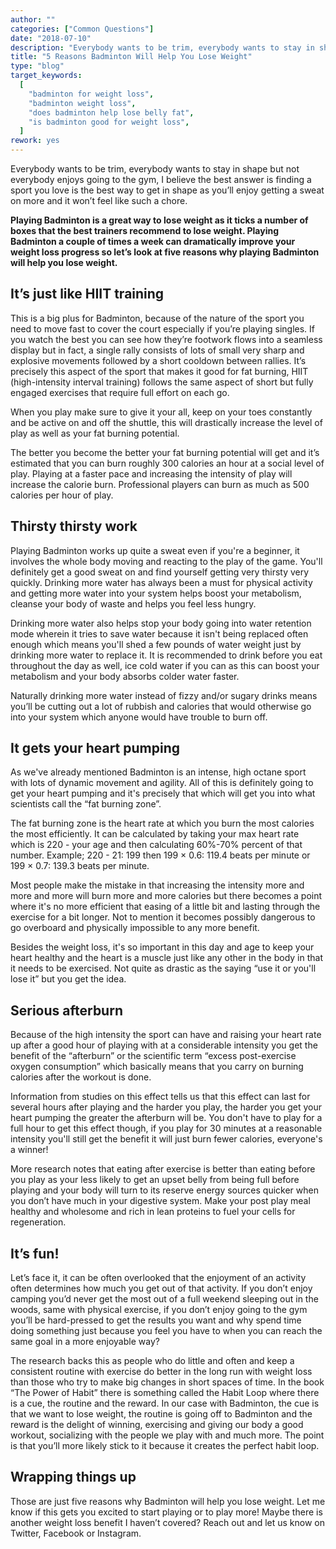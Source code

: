 ```yaml
---
author: ""
categories: ["Common Questions"]
date: "2018-07-10"
description: "Everybody wants to be trim, everybody wants to stay in shape but not everybody enjoys going to the gym, I believe the best answer is finding a sport you love is the best way to get in shape as you’ll enjoy getting a sweat on more and it won’t feel like such a chore."
title: "5 Reasons Badminton Will Help You Lose Weight"
type: "blog"
target_keywords:
  [
    "badminton for weight loss",
    "badminton weight loss",
    "does badminton help lose belly fat",
    "is badminton good for weight loss",
  ]
rework: yes
---
```


Everybody wants to be trim, everybody wants to stay in shape but not everybody enjoys going to the gym, I believe the best answer is finding a sport you love is the best way to get in shape as you’ll enjoy getting a sweat on more and it won’t feel like such a chore.

**Playing Badminton is a great way to lose weight as it ticks a number of boxes that the best trainers recommend to lose weight. Playing Badminton a couple of times a week can dramatically improve your weight loss progress so let’s look at five reasons why playing Badminton will help you lose weight.**

## It’s just like HIIT training

This is a big plus for Badminton, because of the nature of the sport you need to move fast to cover the court especially if you’re playing singles. If you watch the best you can see how they’re footwork flows into a seamless display but in fact, a single rally consists of lots of small very sharp and explosive movements followed by a short cooldown between rallies. It’s precisely this aspect of the sport that makes it good for fat burning, HIIT (high-intensity interval training) follows the same aspect of short but fully engaged exercises that require full effort on each go.

When you play make sure to give it your all, keep on your toes constantly and be active on and off the shuttle, this will drastically increase the level of play as well as your fat burning potential.

The better you become the better your fat burning potential will get and it’s estimated that you can burn roughly 300 calories an hour at a social level of play. Playing at a faster pace and increasing the intensity of play will increase the calorie burn. Professional players can burn as much as 500 calories per hour of play.

## Thirsty thirsty work

Playing Badminton works up quite a sweat even if you're a beginner, it involves the whole body moving and reacting to the play of the game. You'll definitely get a good sweat on and find yourself getting very thirsty very quickly. Drinking more water has always been a must for physical activity and getting more water into your system helps boost your metabolism, cleanse your body of waste and helps you feel less hungry.

Drinking more water also helps stop your body going into water retention mode wherein it tries to save water because it isn't being replaced often enough which means you'll shed a few pounds of water weight just by drinking more water to replace it. It is recommended to drink before you eat throughout the day as well, ice cold water if you can as this can boost your metabolism and your body absorbs colder water faster.

Naturally drinking more water instead of fizzy and/or sugary drinks means you’ll be cutting out a lot of rubbish and calories that would otherwise go into your system which anyone would have trouble to burn off.

## It gets your heart pumping

As we've already mentioned Badminton is an intense, high octane sport with lots of dynamic movement and agility. All of this is definitely going to get your heart pumping and it's precisely that which will get you into what scientists call the “fat burning zone”.

The fat burning zone is the heart rate at which you burn the most calories the most efficiently. It can be calculated by taking your max heart rate which is 220 - your age and then calculating 60%-70% percent of that number. Example; 220 - 21: 199 then 199 × 0.6: 119.4 beats per minute or 199 × 0.7: 139.3 beats per minute.

Most people make the mistake in that increasing the intensity more and more and more will burn more and more calories but there becomes a point where it's no more efficient that easing of a little bit and lasting through the exercise for a bit longer. Not to mention it becomes possibly dangerous to go overboard and physically impossible to any more benefit.

Besides the weight loss, it's so important in this day and age to keep your heart healthy and the heart is a muscle just like any other in the body in that it needs to be exercised. Not quite as drastic as the saying “use it or you'll lose it” but you get the idea.

## Serious afterburn

Because of the high intensity the sport can have and raising your heart rate up after a good hour of playing with at a considerable intensity you get the benefit of the “afterburn” or the scientific term “excess post-exercise oxygen consumption” which basically means that you carry on burning calories after the workout is done.

Information from studies on this effect tells us that this effect can last for several hours after playing and the harder you play, the harder you get your heart pumping the greater the afterburn will be. You don't have to play for a full hour to get this effect though, if you play for 30 minutes at a reasonable intensity you'll still get the benefit it will just burn fewer calories, everyone's a winner!

More research notes that eating after exercise is better than eating before you play as your less likely to get an upset belly from being full before playing and your body will turn to its reserve energy sources quicker when you don’t have much in your digestive system. Make your post play meal healthy and wholesome and rich in lean proteins to fuel your cells for regeneration.

## It’s fun!

Let’s face it, it can be often overlooked that the enjoyment of an activity often determines how much you get out of that activity. If you don’t enjoy camping you’d never get the most out of a full weekend sleeping out in the woods, same with physical exercise, if you don’t enjoy going to the gym you’ll be hard-pressed to get the results you want and why spend time doing something just because you feel you have to when you can reach the same goal in a more enjoyable way?

The research backs this as people who do little and often and keep a consistent routine with exercise do better in the long run with weight loss than those who try to make big changes in short spaces of time. In the book “The Power of Habit” there is something called the Habit Loop where there is a cue, the routine and the reward. In our case with Badminton, the cue is that we want to lose weight, the routine is going off to Badminton and the reward is the delight of winning, exercising and giving our body a good workout, socializing with the people we play with and much more. The point is that you’ll more likely stick to it because it creates the perfect habit loop.

## Wrapping things up

Those are just five reasons why Badminton will help you lose weight. Let me know if this gets you excited to start playing or to play more! Maybe there is another weight loss benefit I haven’t covered? Reach out and let us know on Twitter, Facebook or Instagram.
